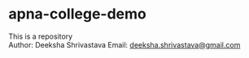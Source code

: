 # apna-college-demo
This is a repository
<br>
Author: Deeksha Shrivastava
Email: deeksha.shrivastava@gmail.com
